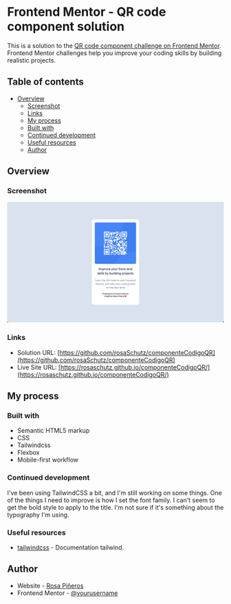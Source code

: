 # Frontend Mentor - QR code component solution

This is a solution to the [QR code component challenge on Frontend Mentor](https://www.frontendmentor.io/challenges/qr-code-component-iux_sIO_H). Frontend Mentor challenges help you improve your coding skills by building realistic projects. 

## Table of contents

- [Overview](#overview)
  - [Screenshot](#screenshot)
  - [Links](#links)
  - [My process](#my-process)
  - [Built with](#built-with)
  - [Continued development](#continued-development)
  - [Useful resources](#useful-resources)
  - [Author](#author)


## Overview

### Screenshot

![](./images/desktopCapture.png)

### Links

- Solution URL: [https://github.com/rosaSchutz/componenteCodigoQR](https://github.com/rosaSchutz/componenteCodigoQR)
- Live Site URL: [https://rosaschutz.github.io/componenteCodigoQR/](https://rosaschutz.github.io/componenteCodigoQR/)

## My process

### Built with

- Semantic HTML5 markup
- CSS
- Tailwindcss
- Flexbox
- Mobile-first workflow

### Continued development

I've been using TailwindCSS a bit, and I'm still working on some things. One of the things I need to improve is how I set the font family. I can't seem to get the bold style to apply to the title. I'm not sure if it's something about the typography I'm using.


### Useful resources

- [tailwindcss](https://tailwindcss.com/docs/width) -  Documentation tailwind.


## Author

- Website - [Rosa Piñeros](https://portfolio-rosa-pineros.vercel.app/)
- Frontend Mentor - [@yourusername](https://www.frontendmentor.io/profile/rosaSchutz)
